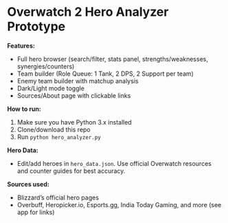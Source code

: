 # Overwatch 2 Hero Analyzer Prototype

**Features:**
- Full hero browser (search/filter, stats panel, strengths/weaknesses, synergies/counters)
- Team builder (Role Queue: 1 Tank, 2 DPS, 2 Support per team)
- Enemy team builder with matchup analysis
- Dark/Light mode toggle
- Sources/About page with clickable links

**How to run:**
1. Make sure you have Python 3.x installed
2. Clone/download this repo
3. Run `python hero_analyzer.py`

**Hero Data:**
- Edit/add heroes in `hero_data.json`. Use official Overwatch resources and counter guides for best accuracy.

**Sources used:**
- Blizzard’s official hero pages
- Overbuff, Heropicker.io, Esports.gg, India Today Gaming, and more (see app for links)
